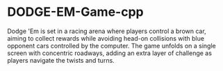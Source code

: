 # DODGE-EM-Game-cpp
Dodge 'Em is set in a racing arena where players control a brown car, aiming to collect rewards while avoiding head-on collisions with blue opponent cars controlled by the computer. The game unfolds on a single screen with concentric roadways, adding an extra layer of challenge as players navigate the twists and turns.
